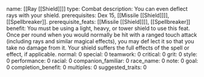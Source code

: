 name: [[Ray [[Shield]]]]
type: Combat
description: You can even deflect rays with your shield.
prerequisites: Dex 15, [[Missile [[Shield]]]], [[Spellbreaker]].
prerequisite_feats: [[Missile [[Shield]]]], [[Spellbreaker]]
benefit: You must be using a light, heavy, or tower shield to use this feat. Once per round when you would normally be hit with a ranged touch attack (including rays and similar magical effects), you may def lect it so that you take no damage from it. Your shield suffers the full effects of the spell or effect, if applicable.
normal: 0
special: 0
teamwork: 0
critical: 0
grit: 0
style: 0
performance: 0
racial: 0
companion_familiar: 0
race_name: 0
note: 0
goal: 0
completion_benefit: 0
multiples: 0
suggested_traits: 0
